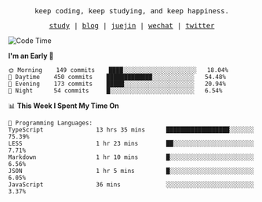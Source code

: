 <p align="center">
  <samp>
    <span>keep coding, keep studying, and keep happiness.</span>
  </samp>
</p>

<p align="center">
  <samp>
    <a href="https://github.com/ouduidui/fe-study">study</a> |
    <a href="https://ouduidui.cn">blog</a>  |
    <a href="https://juejin.cn/user/4309700183594366">juejin</a> |
    <a href="https://user-images.githubusercontent.com/54696834/165071004-6509e3f2-90c3-448c-9d92-3da42b0c2021.jpeg">wechat</a> |
    <a href="https://twitter.com/ouduidui">twitter</a>
  </samp>
</p>

<!--START_SECTION:waka-->
![Code Time](http://img.shields.io/badge/Code%20Time-0%20secs-blue)

**I'm an Early 🐤** 

```text
🌞 Morning    149 commits    ████░░░░░░░░░░░░░░░░░░░░░   18.04% 
🌆 Daytime    450 commits    █████████████░░░░░░░░░░░░   54.48% 
🌃 Evening    173 commits    █████░░░░░░░░░░░░░░░░░░░░   20.94% 
🌙 Night      54 commits     █░░░░░░░░░░░░░░░░░░░░░░░░   6.54%

```


📊 **This Week I Spent My Time On** 

```text
💬 Programming Languages: 
TypeScript               13 hrs 35 mins      ██████████████████░░░░░░░   75.39% 
LESS                     1 hr 23 mins        ██░░░░░░░░░░░░░░░░░░░░░░░   7.71% 
Markdown                 1 hr 10 mins        █░░░░░░░░░░░░░░░░░░░░░░░░   6.56% 
JSON                     1 hr 5 mins         █░░░░░░░░░░░░░░░░░░░░░░░░   6.05% 
JavaScript               36 mins             ░░░░░░░░░░░░░░░░░░░░░░░░░   3.37%

```


<!--END_SECTION:waka-->
